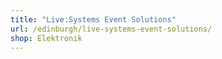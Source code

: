 ```yaml
---
title: "Live:Systems Event Solutions"
url: /edinburgh/live-systems-event-solutions/
shop: Elektronik
---
```

